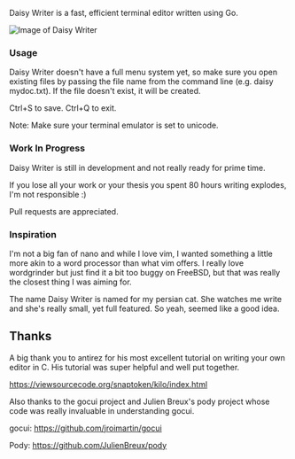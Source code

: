 Daisy Writer is a fast, efficient terminal editor written using Go. 

![Image of Daisy Writer](https://i.imgur.com/cg6dMkJ.png)

### Usage ###

Daisy Writer doesn't have a full menu system yet, so make sure you open existing files
by passing the file name from the command line (e.g. daisy mydoc.txt). If the file doesn't
exist, it will be created.

Ctrl+S to save. Ctrl+Q to exit.

Note: Make sure your terminal emulator is set to unicode.

### Work In Progress ###

Daisy Writer is still in development and not really ready for prime time. 

If you lose all your work or your thesis you spent 80 hours writing explodes,
I'm not responsible :)

Pull requests are appreciated. 

### Inspiration ###

I'm not a big fan of nano and while I love vim, I wanted something a little more akin
to a word processor than what vim offers. I really love wordgrinder but just find it a bit
too buggy on FreeBSD, but that was really the closest thing I was aiming for.

The name Daisy Writer is named for my persian cat. She watches me write and she's really
small, yet full featured. So yeah, seemed like a good idea.

## Thanks ##

A big thank you to antirez for his most excellent tutorial on writing your own editor in C. His 
tutorial was super helpful and well put together.

https://viewsourcecode.org/snaptoken/kilo/index.html

Also thanks to the gocui project and Julien Breux's pody project whose code was really invaluable in 
understanding gocui.

gocui:
https://github.com/jroimartin/gocui

Pody:
https://github.com/JulienBreux/pody

